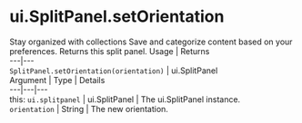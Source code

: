  
#  ui.SplitPanel.setOrientation
Stay organized with collections  Save and categorize content based on your preferences. 
Returns this split panel.
Usage | Returns  
---|---  
`SplitPanel.setOrientation(orientation)` | ui.SplitPanel  
Argument | Type | Details  
---|---|---  
this: `ui.splitpanel` | ui.SplitPanel | The ui.SplitPanel instance.  
`orientation` | String | The new orientation.  
